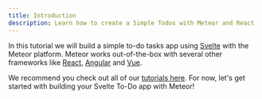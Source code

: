 ```yaml
---
title: Introduction
description: Learn how to create a Simple Todos with Meteor and React
---
```


In this tutorial we will build a simple to-do tasks app using [Svelte](https://svelte.dev/) with the Meteor platform. Meteor works out-of-the-box with several other frameworks like [React](https://reactjs.org), [Angular](https://guide.meteor.com/angular.html) and [Vue](https://guide.meteor.com/vue.html). 

We recommend you check out all of our [tutorials here](https://www.meteor.com/tutorials). For now, let's get started with building your Svelte To-Do app with Meteor!
